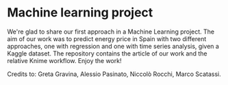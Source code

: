 # Machine learning project 
We're glad to share our first approach in a Machine Learning project. 
The aim of our work was to predict energy price in Spain with two different approaches,
one with regression and one with time series analysis,
given a Kaggle dataset.
The repository contains the article of our work and the relative Knime workflow.
Enjoy the work!

Credits to: Greta Gravina, Alessio Pasinato, Niccolò Rocchi, Marco Scatassi.
